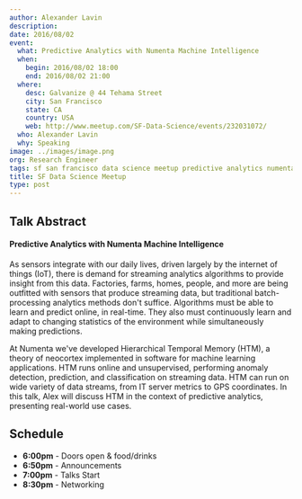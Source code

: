 ```yaml
---
author: Alexander Lavin
description:
date: 2016/08/02
event:
  what: Predictive Analytics with Numenta Machine Intelligence
  when:
    begin: 2016/08/02 18:00
    end: 2016/08/02 21:00
  where:
    desc: Galvanize @ 44 Tehama Street
    city: San Francisco
    state: CA
    country: USA
    web: http://www.meetup.com/SF-Data-Science/events/232031072/
  who: Alexander Lavin
  why: Speaking
image: ../images/image.png
org: Research Engineer
tags: sf san francisco data science meetup predictive analytics numenta machine intelligence
title: SF Data Science Meetup
type: post
---
```


## Talk Abstract

#### Predictive Analytics with Numenta Machine Intelligence

As sensors integrate with our daily lives, driven largely by the internet of
things (IoT), there is demand for streaming analytics algorithms to provide
insight from this data. Factories, farms, homes, people, and more are being
outfitted with sensors that produce streaming data, but traditional
batch-processing analytics methods don't suffice. Algorithms must be able to
learn and predict online, in real-time. They also must continuously learn and
adapt to changing statistics of the environment while simultaneously making
predictions.

At Numenta we've developed Hierarchical Temporal Memory (HTM), a theory of
neocortex implemented in software for machine learning applications. HTM runs
online and unsupervised, performing anomaly detection, prediction, and
classification on streaming data. HTM can run on wide variety of data streams,
from IT server metrics to GPS coordinates. In this talk, Alex will discuss HTM
in the context of predictive analytics, presenting real-world use cases.

## Schedule

* **6:00pm** - Doors open & food/drinks
* **6:50pm** - Announcements
* **7:00pm** - Talks Start
* **8:30pm** - Networking
